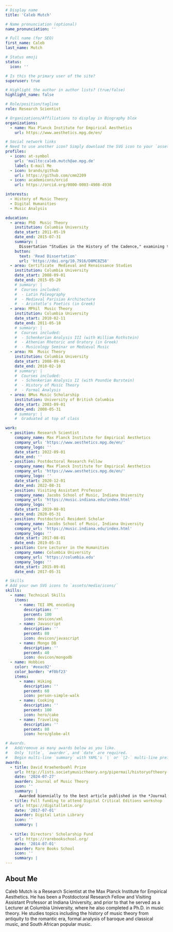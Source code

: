 ```yaml
---
# Display name
title: 'Caleb Mutch'

# Name pronunciation (optional)
name_pronunciation: ''

# Full name (for SEO)
first_name: Caleb
last_name: Mutch

# Status emoji
status:
  icon: ''

# Is this the primary user of the site?
superuser: true

# Highlight the author in author lists? (true/false)
highlight_name: false

# Role/position/tagline
role: Research Scientist

# Organizations/Affiliations to display in Biography blox
organizations:
  - name: Max Planck Institute for Empirical Aesthetics
    url: https://www.aesthetics.mpg.de/en/

# Social network links
# Need to use another icon? Simply download the SVG icon to your `assets/media/icons/` folder.
profiles:
  - icon: at-symbol
    url: 'mailto:caleb.mutch@ae.mpg.de'
    label: E-mail Me
  - icon: brands/github
    url: https://github.com/cmm2209
  - icon: academicons/orcid
    url: https://orcid.org/0000-0003-4908-4930

interests:
  - History of Music Theory
  - Digital Humanities
  - Music Analysis

education:
  - area: PhD  Music Theory
    institution: Columbia University
    date_start: 2011-05-19
    date_end: 2015-07-31
    summary: |
      Dissertation "Studies in the History of the Cadence," examining the development of that concept from antiquity through the romantic period. Dissertation sponsors: David E. Cohen and Benjamin Steege.
    button:
      text: 'Read Dissertation'
      url: 'https://doi.org/10.7916/D8MC8Z58'
  - area: Certificate  Medieval and Renaissance Studies
    institution: Columbia University
    date_start: 2008-09-01
    date_end: 2015-05-20
    # summary: |
    #  Courses included:
    #  - Latin Paleography
    #  - Medieval Parisian Architecture
    #  - Aristotle's Poetics (in Greek)  
  - area: MPhil  Music Theory
    institution: Columbia University
    date_start: 2010-02-11
    date_end: 2011-05-18
    # summary: |
    #  Courses included:
    #  - Schenkerian Analysis III (with William Rothstein)
    #  - Athenian Rhetoric and Oratory (in Greek)
    #  - Musicology Seminar on Medieval Music
  - area: MA  Music Theory
    institution: Columbia University
    date_start: 2008-09-01
    date_end: 2010-02-10
    # summary: |
    #  Courses included:
    #  - Schenkerian Analysis II (with Poundie Burstein)
    #  - History of Music Theory
    #  - Formal Analysis
  - area: BMus Music Scholarship
    institution: University of British Columbia
    date_start: 2003-09-01
    date_end: 2008-05-31
    # summary: |
    #  Graduated at top of class  

work:
  - position: Research Scientist
    company_name: Max Planck Institute for Empirical Aesthetics
    company_url: 'https://www.aesthetics.mpg.de/en/'
    company_logo: ''
    date_start: 2022-09-01
    date_end: ''
  - position: Postdoctoral Research Fellow
    company_name: Max Planck Institute for Empirical Aesthetics
    company_url: 'https://www.aesthetics.mpg.de/en/'
    company_logo: ''
    date_start: 2020-12-01
    date_end: 2022-08-31
  - position: Visiting Assistant Professor
    company_name: Jacobs School of Music, Indiana University
    company_url: 'https://music.indiana.edu/index.html'
    company_logo: ''
    date_start: 2019-08-01
    date_end: 2020-05-31  
  - position: Postdoctoral Resident Scholar
    company_name: Jacobs School of Music, Indiana University
    company_url: 'https://music.indiana.edu/index.html'
    company_logo: ''
    date_start: 2017-08-01
    date_end: 2019-05-31   
  - position: Core Lecturer in the Humanities
    company_name: Columbia University
    company_url: 'https://columbia.edu'
    company_logo: ''
    date_start: 2015-09-01
    date_end: 2017-05-31    

# Skills
# Add your own SVG icons to `assets/media/icons/`
skills:
  - name: Technical Skills
    items:
      - name: TEI XML encoding
        description: ''
        percent: 100
        icon: devicon/xml
      - name: Javascript
        description: ''
        percent: 80
        icon: devicon/javascript
      - name: Mongo DB
        description: ''
        percent: 40
        icon: devicon/mongodb
  - name: Hobbies
    color: '#eeac02'
    color_border: '#f0bf23'
    items:
      - name: Hiking
        description: ''
        percent: 60
        icon: person-simple-walk
      - name: Cooking
        description: ''
        percent: 100
        icon: hero/cake
      - name: Traveling
        description: ''
        percent: 80
        icon: hero/globe-alt

# Awards.
#   Add/remove as many awards below as you like.
#   Only `title`, `awarder`, and `date` are required.
#   Begin multi-line `summary` with YAML's `|` or `|2-` multi-line prefix and indent 2 spaces below.
awards:
  - title: David Kraehenbuehl Prize
    url: http://lists.societymusictheory.org/pipermail/historyoftheory-societymusictheory.org/Week-of-Mon-20240722/000106.html
    date: '2024-07-27'
    awarder: Journal of Music Theory
    icon: ''
    summary: |
      Awarded biennially to the best article published in the *Journal of Music Theory* by a scholar in early career who is untenured at time of submission.
  - title: Full funding to attend Digital Critical Editions workshop
    url: https://digitallatin.org/
    date: '2017-07-01'
    awarder: Digital Latin Library
    icon: ''
    summary: |
      
  - title: Directors' Scholarship Fund
    url: https://rarebookschool.org/
    date: '2014-07-01'
    awarder: Rare Books School
    icon: ''
    summary: |
---
```


## About Me

Caleb Mutch is a Research Scientist at the Max Planck Institute for Empirical Aesthetics. He has been a Postdoctoral Research Fellow and Visiting Assistant Professor at Indiana University, and prior to that he served as a Lecturer at Columbia University, where he also completed a Ph.D. in music theory. He studies topics including the history of music theory from antiquity to the romantic era, formal analysis of baroque and classical music, and South African popular music.
